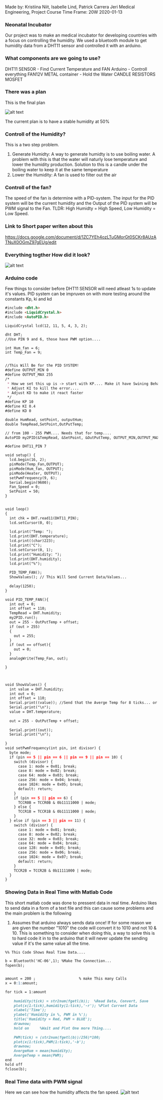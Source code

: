 ### 
Made by:  Kristiina Niit, Isabelle Lind, Patrick Carrera Jeri 
Medical Engineering, Project Course
Time Frame: 20W 
2020-01-13 
### Neonatal Incubator 

Our project was to make an medical incubator for developing countries with a focus on controlling the humidity. We used a bluetooth module to get humidity data from a DHT11 sensor and controlled it with an arduino.
### What components are we going to use? 

DHT11 SENSOR - Find Current Temperature and FAN 
Arduino - Controll everything 
FAN12V 
METAL container - Hold the Water 
CANDLE 
RESISTORS 
MOSFET 

### There was a plan
This is the final plan

![alt text](https://user-images.githubusercontent.com/46792060/72289837-3900f580-364c-11ea-8a92-1d2f13b578c2.png)

The current plan is to have a stable humidity at 50% 

### Controll of the Humidity? 
This is a two step problem. 

1. Generate Humidty: A way to generate humidty is to use boiling water. A problem with this is that the water will naturly lose temperature and lower the humidity production. Solution to this is a candle under the boiling water to keep it at the same temperature
2. Lower the Humidity: A fan is used to filter out the air

### Controll of the fan?

The speed of the fan is determine with a PID-system. The input for the PID system will be the current humidity and the Output of the PID system will be PWM signal to the Fan. TLDR: High Humidty = High Speed, Low Humidity = Low Speed. 

### Link to Short paper writen about this

https://docs.google.com/document/d/1ZC7YEh4ozLTuGMorGt0SCKr8AUzATNuX0OGmZ97gEUg/edit

### Everything togther How did it look? 

![alt text](https://user-images.githubusercontent.com/46792060/72289573-b2e4af00-364b-11ea-8719-26426a0036b8.jpeg)

### Arduino code
Few things to consider before 
DHT11 SENSOR will need atleast 1s to update it's values. 
PID system can be impruven on with more testing around the constants Kp, ki and kd 
```markdown
#include <dht.h>
#include <LiquidCrystal.h>
#include <AutoPID.h>

LiquidCrystal lcd(12, 11, 5, 4, 3, 2);

dht DHT;
//Use PIN 9 and 6, those have PWM option....

int Hum_fan = 6;
int Temp_Fan = 9; 


//This Will Be for the PID SYSTEM!
#define OUTPUT_MIN 0
#define OUTPUT_MAX 255
/*
 * How we set this up is -> start with KP.... Make it have Swining Behav 
 * Adjust KI to kill the error.... 
 * Adjust KD to make it react faster 
 */
#define KP 10
#define KI 0.4
#define KD 0

double HumRead, setPoint, outputHum;
double TempRead,SetPoint,OutPutTemp;

// from 100 - 255 PWM.... Needs that for temp.... 
AutoPID my2PID(&TempRead, &SetPoint, &OutPutTemp, OUTPUT_MIN,OUTPUT_MAX,KP,KI,KD);

#define DHT11_PIN 7

void setup() {
  lcd.begin(16, 2);
  pinMode(Temp_Fan,OUTPUT);
  pinMode(Hum_fan, OUTPUT);
  pinMode(Heater, OUTPUT);
  setPwmFrequency(9, 6);
  Serial.begin(9600); 
  Fan_Speed = 0; 
  SetPoint = 50; 
}


void loop()
{
  int chk = DHT.read11(DHT11_PIN);
  lcd.setCursor(0, 0);
  
  lcd.print("Temp: ");
  lcd.print(DHT.temperature);
  lcd.print((char)223);
  lcd.print("C");
  lcd.setCursor(0, 1);
  lcd.print("Humidity: ");
  lcd.print(DHT.humidity);
  lcd.print("%");
  
  PID_TEMP_FAN();
  ShowValues(); // This Will Send Current Data/Values...
 
  delay(1250);
}

void PID_TEMP_FAN(){
  int out = 0;
  int offset = 110; 
  TempRead = DHT.humidity;
  my2PID.run();
  out = 255 - OutPutTemp + offset; 
  if (out > 255)
  {
    out = 255; 
  }
  if (out == offset){
    out = 0; 
  }
  analogWrite(Temp_Fan, out);

}



void ShowValues() {
  int value = DHT.humidity;
  int out = 0;
  int offset = 110; 
  Serial.print((value)); //Send that the Averge Temp for 8 ticks... or 1250 * 8 =
  Serial.print("\n");
  value = DHT.temperature;
  
  out = 255 - OutPutTemp + offset; 
  
  Serial.print((out));
  Serial.print("\n");  
 
}
void setPwmFrequency(int pin, int divisor) {
  byte mode;
  if (pin == 5 || pin == 6 || pin == 9 || pin == 10) {
    switch (divisor) {
      case 1: mode = 0x01; break;
      case 8: mode = 0x02; break;
      case 64: mode = 0x03; break;
      case 256: mode = 0x04; break;
      case 1024: mode = 0x05; break;
      default: return;
    }
    if (pin == 5 || pin == 6) {
      TCCR0B = TCCR0B & 0b11111000 | mode;
    } else {
      TCCR1B = TCCR1B & 0b11111000 | mode;
    }
  } else if (pin == 3 || pin == 11) {
    switch (divisor) {
      case 1: mode = 0x01; break;
      case 8: mode = 0x02; break;
      case 32: mode = 0x03; break;
      case 64: mode = 0x04; break;
      case 128: mode = 0x05; break;
      case 256: mode = 0x06; break;
      case 1024: mode = 0x07; break;
      default: return;
    }
    TCCR2B = TCCR2B & 0b11111000 | mode;
  }
}
```


### Showing Data in Real Time with Matlab Code

This short matlab code was done to pressent data in real time. Arduino likes to send data in a form of a text file and this can cause some problems and the main problem is the following 

1. Assumes that arduino always sends data once! If for some reason we are given the number "1010" the code will convert it to 1010 and not 10 & 10. This is something to consider when doing this, a way to solve this is to hard code it in to the arduino that it will never update the sending value if it's the same value all the time. 

```markdown
%% This Code Shows Real Time Data.... 

b = Bluetooth('HC-06',1); %Make The Connection... 
fopen(b); 


amount = 200 ;                    % make This many Calls
x = 0:1:amount; 

for tick = 1:amount
    
    humidity(tick) = str2num(fgetl(b));  %Read Data, Convert, Save 
    plot(x(1:tick),humidity(1:tick),'-r'); %Plot Current Data
    xlabel('Time'); 
    ylabel('Humidity in %, PWM in %'); 
    title('Humidity = Red, PWM = BLUE'); 
    drawnow;
    hold on     %Wait and Plot One more Thing....
    
    PWM(tick) = (str2num(fgetl(b))/256)*100;
    plot(x(1:tick),PWM(1:tick),'-b');
    drawnow; 
    AvergeHum = mean(humidity); 
    AvergeTemp = mean(PWM);
end 
hold off
fclose(b);
```
### Real Time data with PWM signal 
Here we can see how the humidity affects the fan speed. 
![alt text](https://user-images.githubusercontent.com/46792060/72286982-8bd7ae80-3646-11ea-97ae-5af537caaea5.PNG)
